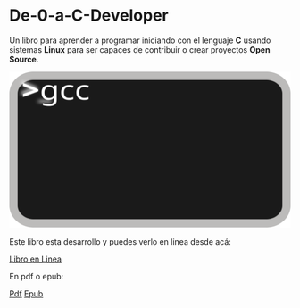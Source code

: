 # De-0-a-C-Developer
Un libro para aprender a programar iniciando con el lenguaje **C** usando sistemas **Linux** para ser capaces de contribuir o crear proyectos **Open Source**.

![Terminal](Imagenes/interprete.svg)

Este libro esta desarrollo y puedes verlo en linea desde acá:

[Libro en Linea](https://wozgeass.gitbooks.io/de-0-a-c-developer/content/)

En pdf o epub:

[Pdf](https://www.gitbook.com/download/pdf/book/wozgeass/de-0-a-c-developer)
[Epub](https://www.gitbook.com/download/epub/book/wozgeass/de-0-a-c-developer)
